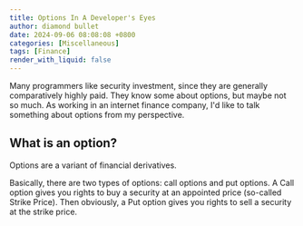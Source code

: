 ```yaml
---
title: Options In A Developer's Eyes
author: diamond bullet
date: 2024-09-06 08:08:08 +0800
categories: [Miscellaneous]
tags: [Finance]
render_with_liquid: false
---
```


Many programmers like security investment, since they are generally comparatively highly paid. They know some about options, but maybe not so much.
As working in an internet finance company, I'd like to talk something about options from my perspective.

<h2>What is an option?</h2>
Options are a variant of financial derivatives.<br>

Basically, there are two types of options: call options and put options. A Call option gives you rights to buy a security at an appointed price (so-called Strike Price).
Then obviously, a Put option gives you rights to sell a security at the strike price.
